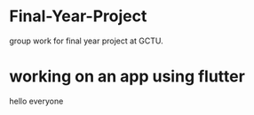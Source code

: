 # Final-Year-Project
group work for final year project at GCTU.
# working on an app using flutter
 hello everyone